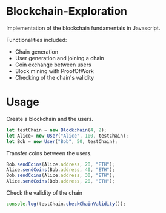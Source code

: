 # Blockchain-Exploration
Implementation of the blockchain fundamentals in Javascript.

Functionalities included:
  - Chain generation
  - User generation and joining a chain
  - Coin exchange between users
  - Block mining with ProofOfWork
  - Checking of the chain's validity

# Usage 
Create a blockchain and the users. 

```javascript
let testChain = new Blockchain(4, 2);
let Alice= new User("Alice", 100, testChain);
let Bob = new User("Bob", 50, testChain);
```

Transfer coins between the users.

```javascript
Bob.sendCoins(Alice.address, 20, "ETH");
Alice.sendCoins(Bob.address, 40, "ETH");
Bob.sendCoins(Alice.address, 30, "ETH");
Alice.sendCoins(Bob.address, 20, "ETH");
```

Check the validity of the chain

```javascript
console.log(testChain.checkChainValidity());
```
